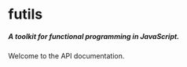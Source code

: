 # futils
##### A toolkit for functional programming in JavaScript.

Welcome to the API documentation.